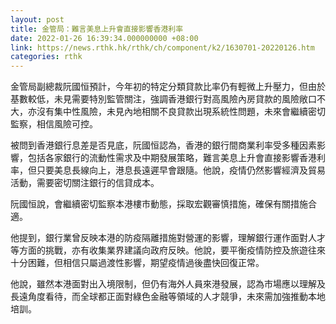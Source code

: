 ```yaml
---
layout: post
title: 金管局：難言美息上升會直接影響香港利率
date: 2022-01-26 16:39:34.000000000 +08:00
link: https://news.rthk.hk/rthk/ch/component/k2/1630701-20220126.htm
categories: rthk
---
```


金管局副總裁阮國恒預計，今年初的特定分類貸款比率仍有輕微上升壓力，但由於基數較低，未見需要特別監管關注，強調香港銀行對高風險內房貸款的風險敞口不大，亦沒有集中性風險，未見內地相關不良貸款出現系統性問題，未來會繼續密切監察，相信風險可控。

被問到香港銀行息差是否見底，阮國恒認為，香港的銀行間商業利率受多種因素影響，包括各家銀行的流動性需求及中期發展策略，難言美息上升會直接影響香港利率，但只要美息長線向上，港息長遠遲早會跟隨。他說，疫情仍然影響經濟及貿易活動，需要密切關注銀行的信貸成本。

阮國恒說，會繼續密切監察本港樓市動態，採取宏觀審慎措施，確保有關措施合適。

他提到，銀行業曾反映本港的防疫隔離措施對營運的影響，理解銀行運作面對人才等方面的挑戰，亦有收集業界建議向政府反映。他說，要平衡疫情防控及旅遊往來十分困難，但相信只屬過渡性影響，期望疫情過後盡快回復正常。

他說，雖然本港面對出入境限制，但仍有海外人員來港發展，認為市場應以理解及長遠角度看待，而全球都正面對綠色金融等領域的人才競爭，未來需加強推動本地培訓。
